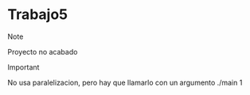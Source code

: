 # Trabajo5
> [!NOTE]  
> Proyecto no acabado

> [!IMPORTANT]
> No usa paralelizacion, pero hay que llamarlo con un argumento ./main 1
